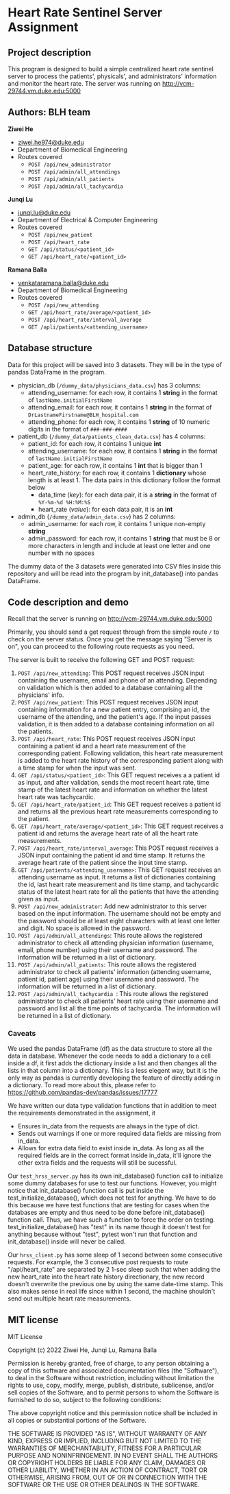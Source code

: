 # Heart Rate Sentinel Server Assignment



## Project description 
This program is designed to build a simple centralized heart rate sentinel 
server to process the patients', physicals', and administrators' information 
and 
monitor the 
heart rate. The server was running on http://vcm-29744.vm.duke.edu:5000

## Authors: BLH team 
**Ziwei He**
* <ziwei.he974@duke.edu>
* Department of Biomedical Engineering
* Routes covered 
  * `POST /api/new_administrator` 
  * `POST /api/admin/all_attendings` 
  * `POST /api/admin/all_patients` 
  * `POST /api/admin/all_tachycardia`

**Junqi Lu**
* <junqi.lu@duke.edu>
* Department of Electrical & Computer Engineering
* Routes covered
  * `POST /api/new_patient` 
  * `POST /api/heart_rate` 
  * `GET /api/status/<patient_id>`
  * `GET /api/heart_rate/<patient_id>`

**Ramana Balla**
* <venkataramana.balla@duke.edu>
* Department of Biomedical Engineering
* Routes covered
  * `POST /api/new_attending` 
  * `GET /api/heart_rate/average/<patient_id>`
  * `POST /api/heart_rate/interval_average` 
  * `GET /apli/patients/<attending_username>`

## Database structure 
Data for this project will be saved into 3 datasets. They will be in the type of pandas DataFrame in the program. 

* physician_db (`/dummy_data/physicians_data.csv`) has 3 columns: 
    * attending_username: for each row, it contains 1 **string** in the format of `lastName.initialFirstName`
    * attending_email: for each row, it contains 1 **string** in the format of `DrLastnameFirstname@BLH_hospital.com`
    * attending_phone: for each row, it contains 1 **string** of 10 numeric digits in the format of `###-###-####`
* patient_db (`/dummy_data/patients_clean_data.csv`) has 4 columns: 
    * patient_id: for each row, it contains 1 unique **int**
    * attending_username: for each row, it contains 1 **string** in the format of `lastName.initialFirstName`
    * patient_age: for each row, it contains 1 **int** that is bigger than 1
    * heart_rate_history: for each row, it contains 1 **dictionary** whose length is at least 1. The data pairs in this dictionary follow the format below 
        * data_time (_key_): for each data pair, it is a **string** in the format of `%Y-%m-%d %H:%M:%S`
        * heart_rate (_value_): for each data pair, it is an **int**
* admin_db (`/dummy_data/admin_data.csv`) has 2 columns: 
    * admin_username: for each row, it contains 1 unique non-empty **string**
    * admin_password: for each row, it contains 1 **string** that must be 8 or more characters in length and include at least one letter and one number with no spaces 

The dummy data of the 3 datasets were generated into CSV files inside this repository and will be read into the program by init_database() into pandas DataFrame. 

## Code description and demo
Recall that the server is running on http://vcm-29744.vm.duke.edu:5000

Primarily, you should send a get request through from the simple route `/` 
to check on the server status. Once you get the message saying "Server is 
on", you can proceed to the following route requests as you need. 

The server is built to receive the following GET and POST request:
1. ```POST /api/new_attending```: This POST request receives JSON input containing
the username, email and phone of an attending. Depending on validation
which is then added to a database containing all the physicians' info.
2. ```POST /api/new_patient```: This POST request receives JSON input containing
information for a new patient entry, comprising an id, the username of the
attending, and the patient's age. If the input passes validation, it is then
added to a database containing information on all the patients.
3. ```POST /api/heart_rate```: This POST request receives JSON input containing
a patient id and a heart rate measurement of the corresponding patient. 
Following validation, this heart rate measurement is added to the heart rate
history of the corresponding patient along with a time stamp for when the 
input was sent.
4. ```GET /api/status/<patient_id>```: This GET request receives a a patient id as
input, and after validation, sends the most recent heart rate, time stamp of 
the latest heart rate and information on whether the latest heart rate was
tachycardic.
5. ```GET /api/heart_rate/patient_id```: This GET request receives a patient id
and returns all the previous heart rate measurements corresponding to the 
patient.
6. ```GET /api/heart_rate/average/<patient_id>```: This GET request receives a
patient id and returns the average heart rate of all the heart rate
measurements.
7. ```POST /api/heart_rate/interval_average```: This POST request receives a 
JSON input containing the patient id and time stamp. It returns the
average heart rate of the patient since the input time stamp.
8. ```GET /api/patients/<attending_username>```: This GET request receives
an attending username as input. It returns a list of dictionaries containing 
the id, last heart rate measurement and its time stamp, and tachycardic status
of the latest heart rate for all the patients that have the attending given
as input.
9. ```POST /api/new_administrator```: Add new administrator to this server based on the input information. The username should not be empty and the password should be at least eight characters with at least one letter and digit. No space is allowed in the password.
10. ```POST /api/admin/all_attendings```: This route allows the registered administrator to check all attending physician information (username, email, phone number) using their username and password. The information will be returned in a list of dictionary.
11. ```POST /api/admin/all_patients```: This route allows the registered administrator to check all patients' information (attending username, patient id, patient age) using their username and password. The information will be returned in a list of dictionary.
12. ```POST /api/admin/all_tachycardia ```: This route allows the registered administrator to check all patients' heart rate using their username and password and list all the time points of tachycardia. The information will be returned in a list of dictionary.

### Caveats
We used the pandas DataFrame (df) as the data structure to store all the 
data in 
database. Whenever the code needs to add a dictionary to a cell inside a 
df, it first adds the dictionary inside a list and then changes all the 
lists in that column into a dictionary. This is a less elegent way, but it 
is the only way as pandas is currently developing the feature of directly 
adding in a dictionary. To read more about this, please refer to 
https://github.com/pandas-dev/pandas/issues/17777

We have written our data type validation functions that in addition to meet 
the requirements demonstrated in the assignment, it 
* Ensures in_data from the requests are always in the type of dict.
* Sends out warnings if one or more required data fields are missing from 
  in_data.
* Allows for extra data field to exist inside in_data. As long as all the 
  required fields are in the correct format inside in_data, it'll ignore 
  the other extra fields and the requests will still be sucessful.

Our `test_hrss_server.py` has its own init_database() function call to 
initialize 
some dummy databases for use to test our functions. However, you might 
notice that init_database() function call is put inside the 
test_initialize_database(), which does not test for anything. We have 
to do this because we have test functions that are testing for cases when 
the databases are empty and thus need to be done before init_database() 
function call. Thus, we have such a function to force the order on testing. 
test_initialize_database() has "test" in its name though it doesn't test 
for anything because without "test", pytest won't run that function and 
init_database() inside will never be called. 

Our `hrss_client.py` has some sleep of 1 second between some consecutive 
requests. For example, the 3 consecutive post requests to 
route "/api/heart_rate" are separated by 2 1-sec sleep such that when 
adding the new heart_rate into the heart rate history directionary, the new 
record doesn't overwrite the previous one by using the same date-time stamp.
This also makes sense in real life since within 1 second, the machine 
shouldn't send out multiple heart rate measurements. 




## MIT license
MIT License

Copyright (c) 2022 Ziwei He, Junqi Lu, Ramana Balla

Permission is hereby granted, free of charge, to any person obtaining a copy
of this software and associated documentation files (the "Software"), to deal
in the Software without restriction, including without limitation the rights
to use, copy, modify, merge, publish, distribute, sublicense, and/or sell
copies of the Software, and to permit persons to whom the Software is
furnished to do so, subject to the following conditions:

The above copyright notice and this permission notice shall be included in all
copies or substantial portions of the Software.

THE SOFTWARE IS PROVIDED "AS IS", WITHOUT WARRANTY OF ANY KIND, EXPRESS OR
IMPLIED, INCLUDING BUT NOT LIMITED TO THE WARRANTIES OF MERCHANTABILITY,
FITNESS FOR A PARTICULAR PURPOSE AND NONINFRINGEMENT. IN NO EVENT SHALL THE
AUTHORS OR COPYRIGHT HOLDERS BE LIABLE FOR ANY CLAIM, DAMAGES OR OTHER
LIABILITY, WHETHER IN AN ACTION OF CONTRACT, TORT OR OTHERWISE, ARISING FROM,
OUT OF OR IN CONNECTION WITH THE SOFTWARE OR THE USE OR OTHER DEALINGS IN THE
SOFTWARE.


